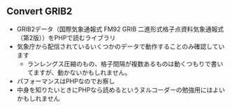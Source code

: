 Convert GRIB2
-------

- GRIB2データ（国際気象通報式 FM92 GRIB 二進形式格子点資料気象通報式（第2版））をPHPで読むライブラリ
- 気象庁から配信されているいくつかのデータで動作することのみ確認しています
  - ランレングス圧縮のもの、格子間隔が複数あるものは動くつもりで書いてますが、動かないかもしれません。
- パフォーマンスはPHPなのでお察し
- 中身を知りたいときにPHPなら読めるというヌルコーダーの勉強用にはよいかもしれません
